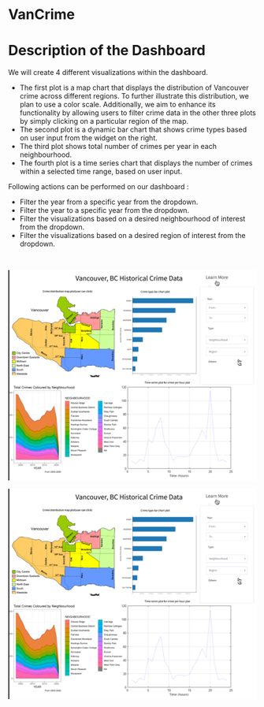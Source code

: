 # VanCrime

# Description of the Dashboard

We will create 4 different visualizations within the dashboard.
* The first plot is a map chart that displays the distribution of Vancouver crime across different regions. To further illustrate this distribution, we plan to use a color scale. Additionally, we aim to enhance its functionality by allowing users to filter crime data in the other three plots by simply clicking on a particular region of the map.
* The second plot is a dynamic bar chart that shows crime types based on user input from the widget on the right.
* The third plot shows total number of crimes per year in each neighbourhood.
* The fourth plot is a time series chart that displays the number of crimes within a selected time range, based on user input.

Following actions can be performed on our dashboard :

* Filter the year from a specific year from the dropdown.
* Filter the year to a specific year from the dropdown.
* Filter the visualizations based on a desired neighbourhood of interest from the dropdown.
* Filter the visualizations based on a desired region of interest from the dropdown.
<br>

![](img/design-new.png)

![plot](img/design-new.png)